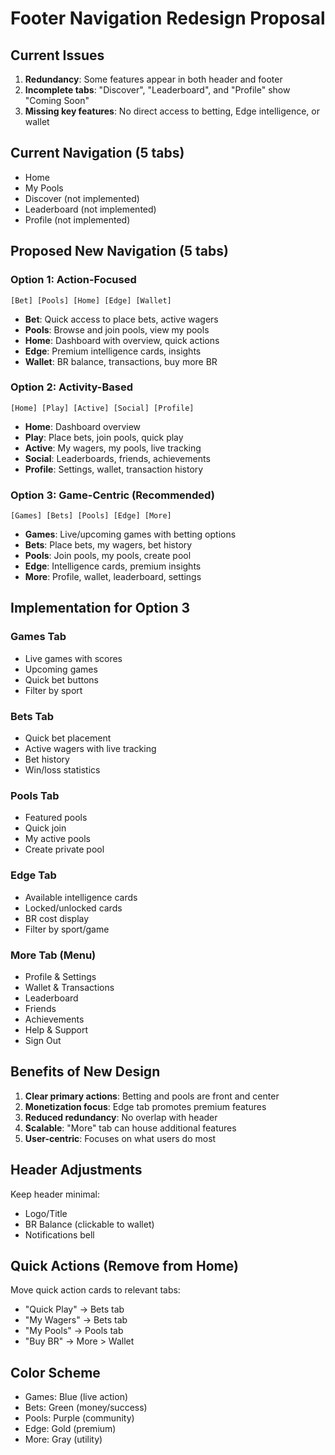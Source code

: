 # Footer Navigation Redesign Proposal

## Current Issues
1. **Redundancy**: Some features appear in both header and footer
2. **Incomplete tabs**: "Discover", "Leaderboard", and "Profile" show "Coming Soon"
3. **Missing key features**: No direct access to betting, Edge intelligence, or wallet

## Current Navigation (5 tabs)
- Home
- My Pools
- Discover (not implemented)
- Leaderboard (not implemented)
- Profile (not implemented)

## Proposed New Navigation (5 tabs)

### Option 1: Action-Focused
```
[Bet] [Pools] [Home] [Edge] [Wallet]
```
- **Bet**: Quick access to place bets, active wagers
- **Pools**: Browse and join pools, view my pools
- **Home**: Dashboard with overview, quick actions
- **Edge**: Premium intelligence cards, insights
- **Wallet**: BR balance, transactions, buy more BR

### Option 2: Activity-Based
```
[Home] [Play] [Active] [Social] [Profile]
```
- **Home**: Dashboard overview
- **Play**: Place bets, join pools, quick play
- **Active**: My wagers, my pools, live tracking
- **Social**: Leaderboards, friends, achievements
- **Profile**: Settings, wallet, transaction history

### Option 3: Game-Centric (Recommended)
```
[Games] [Bets] [Pools] [Edge] [More]
```
- **Games**: Live/upcoming games with betting options
- **Bets**: Place bets, my wagers, bet history
- **Pools**: Join pools, my pools, create pool
- **Edge**: Intelligence cards, premium insights
- **More**: Profile, wallet, leaderboard, settings

## Implementation for Option 3

### Games Tab
- Live games with scores
- Upcoming games
- Quick bet buttons
- Filter by sport

### Bets Tab
- Quick bet placement
- Active wagers with live tracking
- Bet history
- Win/loss statistics

### Pools Tab
- Featured pools
- Quick join
- My active pools
- Create private pool

### Edge Tab
- Available intelligence cards
- Locked/unlocked cards
- BR cost display
- Filter by sport/game

### More Tab (Menu)
- Profile & Settings
- Wallet & Transactions
- Leaderboard
- Friends
- Achievements
- Help & Support
- Sign Out

## Benefits of New Design
1. **Clear primary actions**: Betting and pools are front and center
2. **Monetization focus**: Edge tab promotes premium features
3. **Reduced redundancy**: No overlap with header
4. **Scalable**: "More" tab can house additional features
5. **User-centric**: Focuses on what users do most

## Header Adjustments
Keep header minimal:
- Logo/Title
- BR Balance (clickable to wallet)
- Notifications bell

## Quick Actions (Remove from Home)
Move quick action cards to relevant tabs:
- "Quick Play" → Bets tab
- "My Wagers" → Bets tab
- "My Pools" → Pools tab
- "Buy BR" → More > Wallet

## Color Scheme
- Games: Blue (live action)
- Bets: Green (money/success)
- Pools: Purple (community)
- Edge: Gold (premium)
- More: Gray (utility)